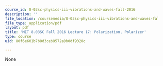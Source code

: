 ```yaml
---
course_id: 8-03sc-physics-iii-vibrations-and-waves-fall-2016
description: ''
file_location: /coursemedia/8-03sc-physics-iii-vibrations-and-waves-fall-2016/80f6e601b7b8d3ceb8572a9b0df9320c_MIT8_03SCF16_hw_Lec17.pdf
file_type: application/pdf
layout: pdf
title: 'MIT 8.03SC Fall 2016 Lecture 17: Polarization, Polarizer'
type: course
uid: 80f6e601b7b8d3ceb8572a9b0df9320c

---
```

None